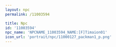 ```yaml
---
layout: npc
permalink: /11003594

title: Npc
id: '11003594'
npc_name: 'NPCNAME_11003594_NAME:[F]Timaion01'
icon_url: 'portrait/npc/11000127_packman1_p.png'
---
```

